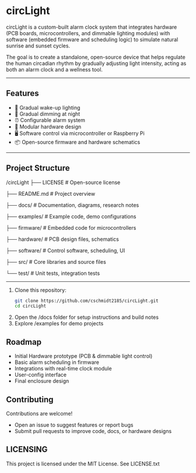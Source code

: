 
# circLight

circLight is a custom-built alarm clock system that integrates hardware (PCB boards, microcontrollers, and dimmable lighting modules) with software (embedded firmware and scheduling logic) to simulate natural sunrise and sunset cycles.  

The goal is to create a standalone, open-source device that helps regulate the human circadian rhythm by gradually adjusting light intensity, acting as both an alarm clock and a wellness tool.

---

## Features

- 🌅 Gradual wake-up lighting 
- 🌙 Gradual dimming at night 
- ⏰ Configurable alarm system  
- 🔌 Modular hardware design 
- 🖥️ Software control via microcontroller or Raspberry Pi  
- 📦 Open-source firmware and hardware schematics  

---

## Project Structure

/circLight
├── LICENSE # Open-source license


├── README.md # Project overview 


├── docs/ # Documentation, diagrams, research notes


├── examples/ # Example code, demo configurations


├── firmware/ # Embedded code for microcontrollers


├── hardware/ # PCB design files, schematics


├── software/ # Control software, scheduling, UI


├── src/ # Core libraries and source files


└── test/ # Unit tests, integration tests

___________________________________________________________

1. Clone this repository:
   ```bash
   git clone https://github.com/cschmidt2185/circLight.git
   cd circLight
2. Open the /docs folder for setup instructions and build notes
3. Explore /examples for demo projects


## Roadmap

- Initial Hardware prototype (PCB & dimmable light control)
- Basic alarm scheduling in firmware
- Integrations with real-time clock module
- User-config interface
- Final enclosure design

## Contributing

Contributions are welcome!
- Open an issue to suggest features or report bugs
- Submit pull requests to improve code, docs, or hardware designs

## LICENSING

This project is licensed under the MIT License. See LICENSE.txt






